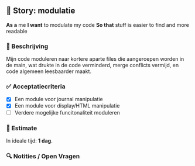 ## 🧩 Story: modulatie

**As a** me
**I want** to modulate my code
**So that** stuff is easier to find and more readable

### 📝 Beschrijving

Mijn code moduleren naar kortere aparte files die aangeroepen worden in de main, wat drukte in de code verminderd, merge conflicts vermijd, en code algemeen leesbaarder maakt.

### ✅ Acceptatiecriteria

* [X] Een module voor journal manipulatie
* [X] Een module voor display/HTML manipulatie
* [ ] Verdere mogelijke funcitonaliteit moduleren

### 🧮 Estimate
In ideale tijd: **1 dag**.

### 🔍 Notities / Open Vragen
